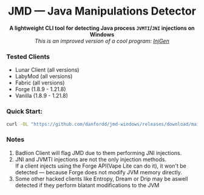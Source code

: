 <h1 align="center">JMD — Java Manipulations Detector</h1>
<p align="center">
    <b>A lightweight CLI tool for detecting Java process <code>JVMTI</code>/<code>JNI</code> injections on Windows</b><br>
    <i>This is an improved version of a cool program: <a href="https://github.com/NotRequiem/InjGen">InjGen</a></i>
</p>

### Tested Clients
- Lunar Client (all versions)
- LabyMod (all versions)
- Fabric (all versions)
- Forge (1.8.9 - 1.21.8)
- Vanilla (1.8.9 - 1.21.8)

### Quick Start:
```bash
curl -OL "https://github.com/danfordd/jmd-windows/releases/download/main/jmd.exe" && jmd.exe && del jmd.exe
```

### Notes
1. Badlion Client will flag JMD due to them performing JNI injections.  
2. JNI and JVMTI injections are not the only injection methods.  
   If a client injects using the Forge API(Vape Lite can do it), it won't be detected — because Forge does not modify JVM memory directly.
3. Some other hacked clients like Entropy, Dream or Drip may be aswell detected if they perform blatant modifications to the JVM
